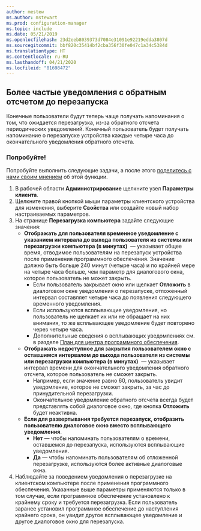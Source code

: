 ```yaml
---
author: mestew
ms.author: mstewart
ms.prod: configuration-manager
ms.topic: include
ms.date: 05/21/2019
ms.openlocfilehash: 23d2eeb8039373d7084e31091e92219edda3807d
ms.sourcegitcommit: bbf820c35414bf2cba356f30fe047c1a34c5384d
ms.translationtype: HT
ms.contentlocale: ru-RU
ms.lasthandoff: 04/21/2020
ms.locfileid: "81698472"
---
```

## <a name="more-frequent-countdown-notifications-for-restarts"></a><a name="bkmk_restart"></a> Более частые уведомления с обратным отсчетом до перезапуска
<!--3976435-->
Конечные пользователи будут теперь чаще получать напоминания о том, что ожидается перезагрузка, из-за обратного отсчета периодических уведомлений. Конечный пользователь будет получать напоминание о перезапуске устройства каждые четыре часа до окончательного уведомления обратного отсчета.

### <a name="try-it-out"></a>Попробуйте!

Попробуйте выполнить следующие задачи, а после этого [поделитесь с нами своим мнением](../../../../understand/find-help.md#product-feedback) об этой функции.

1. В рабочей области **Администрирование** щелкните узел **Параметры клиента**.
2. Щелкните правой кнопкой мыши параметры клиентского устройства для изменения, выберите **Свойства** или создайте новый набор настраиваемых параметров.
3. На странице **Перезагрузка компьютера** задайте следующие значения:
   - **Отображать для пользователя временное уведомление с указанием интервала до выхода пользователя из системы или перезагрузки компьютера (в минутах)**  — указывает общее время, отводимое пользователям на перезапуск устройства после применения программного обеспечения. Значение должно быть больше 240 минут (четыре часа) и по крайней мере на четыре часа больше, чем параметр для диалогового окна, которое пользователь не может закрыть.
      - Если пользователь закрывает окно или щелкает **Отложить** в диалоговом окне уведомления о перезапуске, отложенный интервал составляет четыре часа до появления следующего временного уведомления.
      - Если используются всплывающие уведомления, но пользователь не щелкает их или не обращает на них внимания, то же всплывающее уведомление будет повторено через четыре часа. 
      - Дополнительные сведения о всплывающих уведомлениях см. в разделе [План для центра программного обеспечения](../../../../../apps/plan-design/plan-for-software-center.md#bkmk_impact).
   - **Отображать недоступное для закрытия пользователем окно с оставшимся интервалом до выхода пользователя из системы или перезагрузки компьютера (в минутах)**  — указывает интервал времени для окончательного уведомления обратного отсчета, которое пользователь не сможет закрыть. 
      - Например, если значение равно 60, пользователь увидит уведомление, которое не сможет закрыть, за час до принудительной перезагрузки. 
      - Окончательное уведомление обратного отсчета всегда будет представлять собой диалоговое окно, где кнопка **Отложить** будет неактивна.
   - **Если для развертывания требуется перезапуск, отобразить пользователю диалоговое окно вместо всплывающего уведомления**. 
      - **Нет** — чтобы напоминать пользователям о времени, оставшемся до перезапуска, используются всплывающие уведомления.
      -  **Да** — чтобы напоминать пользователям об отложенной перезагрузке, используются более активные диалоговые окна.
4. Наблюдайте за поведением уведомления о перезагрузке на клиентском компьютере после применения программного обеспечения. Указанные выше параметры применяются только в том случае, если программное обеспечение установлено к крайнему сроку и требуется перезагрузка. Если пользователь заранее установил программное обеспечение до наступления крайнего срока, он увидит другое всплывающее уведомление и другое диалоговое окно для перезапуска.
